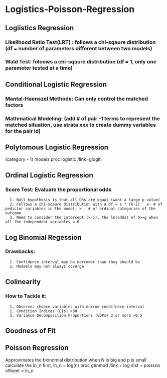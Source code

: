 # Logistics-Poisson-Regression
## Logiistics Regression   
### Likelihood Ratio Test(LRT) : follows a chi-sqaure distribution (df = number of parameters different between two models)  
### Wald Test: foloows a chi-sqaure distribution (df = 1, only one parameter tested at a time)    

## Conditional Logistic Regression
### Mantal-Haenszel Methods: Can only control the matched factors  
### Mathmatical Modeling: (add # of pair -1 terms to represent the matched situation, use strata xxx to create dummy variables for the pair id)  

## Polytomous Logistic Regression 
(category - 1) models
proc logistic /link=glogit;

## Ordinal Logistic Regression  
### Score Test: Evaluate the proportional odds    
      1. Null hypothesis is that all ORs are equal (want a large p value)
      2. Follows a chi-sqaure distribution with a df = s * (k-2)   s- # of pedictor variables in the model; k - # of ordinal categories of the outcome 
      3. Need to consider the intercept (k-1), the ln(odds) of D>=g when all the independent variables = 0
      
## Log Binomial Regession
### Drawbacks: 
      1. Confidence interval may be narrower than they should be   
      2. Modeels may not always coverge  
## Colinearity  
### How to Tackle it:
      1. Observe: choose variables with narrow condifnece interval
      2. Condition Indices (CIs) >30
      3. Variance Decomposition Proportions (VDPs) 2 or more >0.5  
## Goodness of Fit


## Poisson Regression  
Approximates the bionomial distribution when N is big and p is small
calculate the ln_n first, ln_n = log(n)
proc genmod /link = log dist = poisson offseet = ln_n

